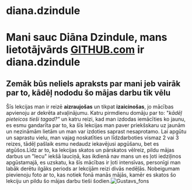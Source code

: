 # diana.dzindule
# Mani sauc Diāna Dzindule, mans lietotājvārds [GITHUB.com](https://github.com/) ir diana.dzindule
## Zemāk būs neliels apraksts par mani jeb vairāk par to, kādēļ nododu šo mājas darbu tik vēlu
Šīs lekcijas man ir reizē **aizraujošas** un tikpat **izaicinošas**, jo mācības apvienoju ar dekrēta atvaļinājumu. Katru pirmdienu domāju par to: "*kādēļ pieteicos tieši tagad?"* un katru reizi, kad man izdodas iemācīties ko jaunu, es esmu gandarīta par to, ka šīs lekcijas man paver priekšskaru uz jaunām un nezināmām lietām un man var izdoties saprast nesaprotamo. Lai apgūtu un saprastu vielu, man vajag noskatīties un līdzdarboties vismaz 2 vai 3 reizes, tādēļ pašlaik esmu nedaudz iekavējusi apgūšanu, bet es atgūšos.Līdz ar to, ka lekcijas skatos un pārskatos vēlreiz, pildu mājas darbus un "lecu" iekšā lauciņā, kas ikdienā nav mans un es ļoti iedziļinos apgūstamajā, es uzskatu, ka šīs mācības ir ļoti intensīvas, personīgi man labāk derētu ilgāks periods ar lekcijām reizi divās nedēļās. Nobeigumam pievienoju foto ar to, kas notiek fonā manās mājās, kamēr es skatos šo lekciju un pildu šo mājas darbu tieši šodien.![Gustavs_fons](https://user-images.githubusercontent.com/104780340/173188845-f4f43805-37b1-4bc1-a5ca-1b3fad520724.jpeg)